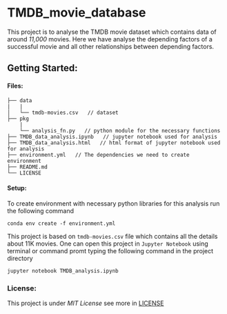 # TMDB_movie_database

This project is to analyse the TMDB movie dataset which contains data of around _11,000_ movies. Here we have analyse the depending factors of a successful movie and all other relationships between depending factors.

## Getting Started:
#### Files:
```
├── data
|   |
│   └── tmdb-movies.csv   // dataset
├── pkg
    |
    └── analysis_fn.py   // python module for the necessary functions
├── TMDB_data_analysis.ipynb   // jupyter notebook used for analysis
├── TMDB_data_analysis.html   // html format of jupyter notebook used for analysis
├── environment.yml   // The dependencies we need to create environment
├── README.md
└── LICENSE
````

#### Setup:
To create environment with necessary python libraries for this analysis run the following command
```
conda env create -f environment.yml
```

This project is based on `tmdb-movies.csv` file which contains all the details about 11K movies. One can open this project in `Jupyter Notebook` using terminal or command promt typing the following command in the project directory
```
jupyter notebook TMDB_analysis.ipynb
```



### License:
This project is under _MIT License_ see more in [LICENSE]()

